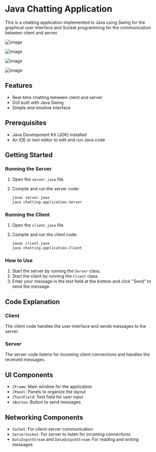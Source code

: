 # Java Chatting Application

This is a chatting application implemented in Java using Swing for the graphical user interface and Socket programming for the communication between client and server.

![image](https://github.com/umangmtiwari/Java-Chatting-Application/assets/143312015/212edaa9-3873-407f-8d34-e030fb1e107c)

![image](https://github.com/umangmtiwari/Java-Chatting-Application/assets/143312015/9da58cc0-feee-4ccc-99e9-35cbbde159a7)

![image](https://github.com/umangmtiwari/Java-Chatting-Application/assets/143312015/54b0cbf7-01b2-4015-9aa8-fcc88803451a)

![image](https://github.com/umangmtiwari/Java-Chatting-Application/assets/143312015/c60429c5-56a2-4176-aa99-e1d9334853b0)


## Features

- Real-time chatting between client and server
- GUI built with Java Swing
- Simple and intuitive interface

## Prerequisites

- Java Development Kit (JDK) installed
- An IDE or text editor to edit and run Java code

## Getting Started

### Running the Server

1. Open the `server.java` file.
2. Compile and run the server code:

   ```sh
   javac server.java
   java chatting.application.Server
   ```

### Running the Client

1. Open the `client.java` file.
2. Compile and run the client code:

   ```sh
   javac client.java
   java chatting.application.Client
   ```

### How to Use

1. Start the server by running the `Server` class.
2. Start the client by running the `Client` class.
3. Enter your message in the text field at the bottom and click "Send" to send the message.

## Code Explanation

### Client

The client code handles the user interface and sends messages to the server.

### Server

The server code listens for incoming client connections and handles the received messages.

## UI Components

- `JFrame`: Main window for the application
- `JPanel`: Panels to organize the layout
- `JTextField`: Text field for user input
- `JButton`: Button to send messages

## Networking Components

- `Socket`: For client-server communication
- `ServerSocket`: For server to listen for incoming connections
- `DataInputStream` and `DataOutputStream`: For reading and writing messages
